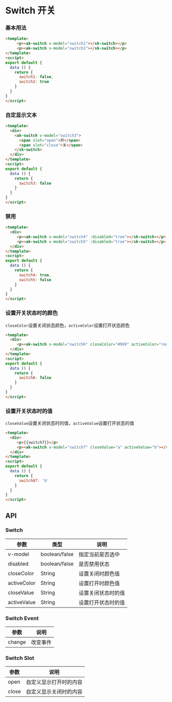 <!-- Created by 337547038 on 2021/6/15 0015. -->
# Switch 开关

### 基本用法
```html
<template>
     <p><ak-switch v-model="switch1"></sk-switch></p>
     <p><ak-switch v-model="switch2"></sk-switch></p>
</template>
<script>
export default {
  data () {
    return {
      switch1: false,
      switch2: true
    }
  }
}
</script>
```

### 自定显示文本
```html
<template>
  <div>
    <ak-switch v-model="switch3">
      <span slot="open">开</span>
      <span slot="close">关</span>
    </sk-switch>
  </div>
</template>
<script>
export default {
  data () {
    return {
      switch3: false
    }
  }
}
</script>
```

### 禁用
```html
<template>
  <div>
     <p><ak-switch v-model="switch4" :disabled="true"></sk-switch></p>
     <p><ak-switch v-model="switch5" :disabled="true"></sk-switch></p>
  </div>
</template>
<script>
export default {
  data () {
    return {
      switch4: true,
      switch5: false
    }
  }
}
</script>
```

### 设置开关状态时的颜色
`closeColor`设置关闭状态颜色，`activeColor`设置打开状态颜色
```html
<template>
  <div>
     <p><ak-switch v-model="switch6" closeColor="#999" activeColor="red"></sk-switch></p>
  </div>
</template>
<script>
export default {
  data () {
    return {
      switch6: false
    }
  }
}
</script>
```

### 设置开关状态时的值
`closeValue`设置关闭状态时的值，`activeValue`设置打开状态的值
```html
<template>
  <div>
     <p>{{switch7}}</p>
     <p><ak-switch v-model="switch7" closeValue="a" activeValue="b"></sk-switch></p>
  </div>
</template>
<script>
export default {
  data () {
    return {
      switch67: 'b'
    }
  }
}
</script>
```

## API
### Switch
|参数|类型|说明|
|-|-|-|
|v-model        | boolean/false  |指定当前是否选中|
|disabled       | boolean/false  |是否禁用状态|
|closeColor     | String         |设置关闭时颜色值|
|activeColor    | String         |设置打开时颜色值|
|closeValue     | String         |设置关闭状态时的值|
|activeValue    | String         |设置打开状态时的值|
### Switch Event
|参数|说明|
|-|-|
|change           | 改变事件|
### Switch Slot
|参数|说明|
|-|-|
|open           | 自定义显示打开时的内容|
|close          | 自定义显示关闭时的内容|
